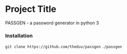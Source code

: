 # Project Title

PASSGEN - a password generator in python 3

### Installation

`git clone https://github.com/theduv/passgen`
`./passgen`
